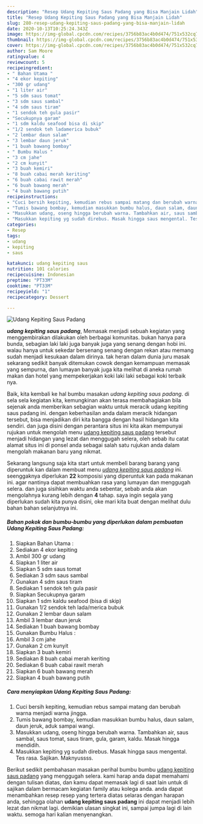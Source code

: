 ```yaml
---
description: "Resep Udang Kepiting Saus Padang yang Bisa Manjain Lidah"
title: "Resep Udang Kepiting Saus Padang yang Bisa Manjain Lidah"
slug: 280-resep-udang-kepiting-saus-padang-yang-bisa-manjain-lidah
date: 2020-10-13T10:25:24.343Z
image: https://img-global.cpcdn.com/recipes/3756b83ac4b0d474/751x532cq70/udang-kepiting-saus-padang-foto-resep-utama.jpg
thumbnail: https://img-global.cpcdn.com/recipes/3756b83ac4b0d474/751x532cq70/udang-kepiting-saus-padang-foto-resep-utama.jpg
cover: https://img-global.cpcdn.com/recipes/3756b83ac4b0d474/751x532cq70/udang-kepiting-saus-padang-foto-resep-utama.jpg
author: Sam Moore
ratingvalue: 4
reviewcount: 5
recipeingredient:
- " Bahan Utama "
- "4 ekor kepiting"
- "300 gr udang"
- "1 liter air"
- "5 sdm saus tomat"
- "3 sdm saus sambal"
- "4 sdm saus tiram"
- "1 sendok teh gula pasir"
- "Secukupnya garam"
- "1 sdm kaldu seafood bisa di skip"
- "1/2 sendok teh ladamerica bubuk"
- "2 lembar daun salam"
- "3 lembar daun jeruk"
- "1 buah bawang bombay"
- " Bumbu Halus "
- "3 cm jahe"
- "2 cm kunyit"
- "3 buah kemiri"
- "8 buah cabai merah keriting"
- "6 buah cabai rawit merah"
- "6 buah bawang merah"
- "4 buah bawang putih"
recipeinstructions:
- "Cuci bersih kepiting, kemudian rebus sampai matang dan berubah warna menjadi warna jingga."
- "Tumis bawang bombay, kemudian masukkan bumbu halus, daun salam, daun jeruk, aduk sampai wangi."
- "Masukkan udang, oseng hingga berubah warna. Tambahkan air, saus sambal, saus tomat, saus tiram, gula, garam, kaldu. Masak hingga mendidih."
- "Masukkan kepiting yg sudah direbus. Masak hingga saus mengental. Tes rasa. Sajikan. Maknyussss."
categories:
- Resep
tags:
- udang
- kepiting
- saus

katakunci: udang kepiting saus 
nutrition: 101 calories
recipecuisine: Indonesian
preptime: "PT33M"
cooktime: "PT33M"
recipeyield: "1"
recipecategory: Dessert

---
```



![Udang Kepiting Saus Padang](https://img-global.cpcdn.com/recipes/3756b83ac4b0d474/751x532cq70/udang-kepiting-saus-padang-foto-resep-utama.jpg)

<b><i>udang kepiting saus padang</i></b>, Memasak menjadi sebuah kegiatan yang menggembirakan dilakukan oleh berbagai komunitas. bukan hanya para bunda, sebagian laki laki juga banyak juga yang senang dengan hobi ini. walau hanya untuk sekedar bersenang senang dengan rekan atau memang sudah menjadi kesukaan dalam dirinya. tak heran dalam dunia juru masak sekarang sedikit banyak ditemukan cowok dengan kemampuan memasak yang sempurna, dan lumayan banyak juga kita melihat di aneka rumah makan dan hotel yang mempekerjakan koki laki laki sebagai koki terbaik nya.

Baik, kita kembali ke hal bumbu masakan <i>udang kepiting saus padang</i>. di sela sela kegiatan kita, kemungkinan akan terasa membahagiakan bila sejenak anda memberikan sebagian waktu untuk meracik udang kepiting saus padang ini. dengan keberhasilan anda dalam meracik hidangan tersebut, bisa menjadikan diri kita bangga dengan hasil hidangan kita sendiri. dan juga disini dengan perantara situs ini kita akan mempunyai rujukan untuk mengolah menu <u>udang kepiting saus padang</u> tersebut menjadi hidangan yang lezat dan menggugah selera, oleh sebab itu catat alamat situs ini di ponsel anda sebagai salah satu rujukan anda dalam mengolah makanan baru yang nikmat.




Sekarang langsung saja kita start untuk membeli barang barang yang diperuntuk kan dalam membuat menu <u><i>udang kepiting saus padang</i></u> ini. seenggaknya diperlukan <b>22</b> komposisi yang diperuntuk kan pada makanan ini. agar nantinya dapat membuahkan rasa yang lumayan dan menggugah selera. dan juga sisihkan waktu anda sebentar, sebab anda akan mengolahnya kurang lebih dengan <b>4</b> tahap. saya ingin segala yang diperlukan sudah kita punya disini, oke mari kita buat dengan melihat dulu bahan bahan selanjutnya ini.

<!--inarticleads1-->

##### Bahan pokok dan bumbu-bumbu yang diperlukan dalam pembuatan Udang Kepiting Saus Padang:

1. Siapkan  Bahan Utama :
1. Sediakan 4 ekor kepiting
1. Ambil 300 gr udang
1. Siapkan 1 liter air
1. Siapkan 5 sdm saus tomat
1. Sediakan 3 sdm saus sambal
1. Gunakan 4 sdm saus tiram
1. Sediakan 1 sendok teh gula pasir
1. Siapkan Secukupnya garam
1. Siapkan 1 sdm kaldu seafood (bisa di skip)
1. Gunakan 1/2 sendok teh lada/merica bubuk
1. Gunakan 2 lembar daun salam
1. Ambil 3 lembar daun jeruk
1. Sediakan 1 buah bawang bombay
1. Gunakan  Bumbu Halus :
1. Ambil 3 cm jahe
1. Gunakan 2 cm kunyit
1. Siapkan 3 buah kemiri
1. Sediakan 8 buah cabai merah keriting
1. Sediakan 6 buah cabai rawit merah
1. Siapkan 6 buah bawang merah
1. Siapkan 4 buah bawang putih




<!--inarticleads2-->

##### Cara menyiapkan Udang Kepiting Saus Padang:

1. Cuci bersih kepiting, kemudian rebus sampai matang dan berubah warna menjadi warna jingga.
1. Tumis bawang bombay, kemudian masukkan bumbu halus, daun salam, daun jeruk, aduk sampai wangi.
1. Masukkan udang, oseng hingga berubah warna. Tambahkan air, saus sambal, saus tomat, saus tiram, gula, garam, kaldu. Masak hingga mendidih.
1. Masukkan kepiting yg sudah direbus. Masak hingga saus mengental. Tes rasa. Sajikan. Maknyussss.




Berikut sedikit pembahasan masakan perihal bumbu bumbu <u>udang kepiting saus padang</u> yang menggugah selera. kami harap anda dapat memahami dengan tulisan diatas, dan kamu dapat memasak lagi di saat lain untuk di sajikan dalam bermacam kegiatan family atau kolega anda. anda dapat menambahkan resep resep yang tertera diatas selaras dengan harapan anda, sehingga olahan <b>udang kepiting saus padang</b> ini dapat menjadi lebih lezat dan nikmat lagi. demikian ulasan singkat ini, sampai jumpa lagi di lain waktu. semoga hari kalian menyenangkan.
